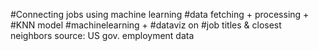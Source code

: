 #Connecting jobs using machine learning
#data fetching + processing + #KNN model #machinelearning + #dataviz on #job titles & closest neighbors
source: US gov. employment data
<!--https://s3-us-west-2.amazonaws.com/skills-public/pipeline/tables/job_titles_master_table.tsv-->
